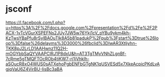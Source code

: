 # jsconf
https://l.facebook.com/l.php?u=https%3A%2F%2Fdocs.google.com%2Fpresentation%2Fd%2Fe%2F2PACX-1vTcVGurXSPEFNs2JUy7JW5w76Ykj1cV_pYBu9ykm4kh-KzTwsYBaPfu8rSylBAOuTlk8A5b81padukP%2Fpub%3Fstart%3Dtrue%26loop%3Dfalse%26delayms%3D3000%26fbclid%3DIwAR3Xtljyhn-TKK8pJ2LrLD1AAHwnz11Q2H-mOGYbbSaQYVAAPCIRJ1P8dxU&h=AT3TgTMyVNhZLgnBf-7cRme5gTMQFTOcROb4tiKW7-rj1jVhklh-aSOucR8xO4WUS0sATXehoPgbENFbGTgNK1qUSVESd5x7XkeAcpicPKdLvAgjqVaU6Z4VirBU-IisBc3aBA
